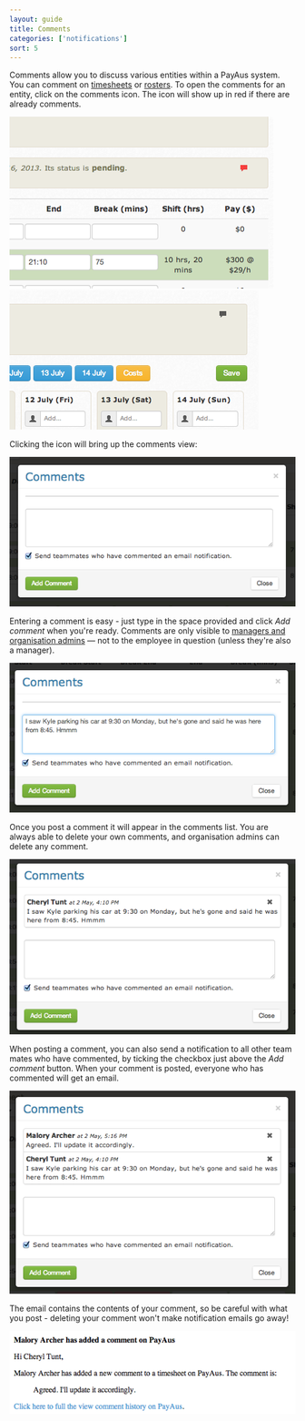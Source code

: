 ```yaml
---
layout: guide
title: Comments
categories: ['notifications']
sort: 5
---
```


Comments allow you to discuss various entities within a PayAus system. You can comment on [timesheets](../../timesheets/) or [rosters](../../rosters/). To open the comments for an entity, click on the comments icon. The icon will show up in red if there are already comments.

![Comments icon](/img/notifications/comments_icon_timesheet.png)
![Comments icon](/img/notifications/comments_icon_roster.png)

Clicking the icon will bring up the comments view:

![An empty comments view](/img/notifications/no_comments.png)

Entering a comment is easy - just type in the space provided and click *Add comment* when you're ready. Comments are only visible to [managers and organisation admins](../../staff/team/#roles) &mdash; not to the employee in question (unless they're also a manager).

![Adding a comment](/img/notifications/adding_comment.png)

Once you post a comment it will appear in the comments list. You are always able to delete your own comments, and organisation admins can delete any comment.

![New comment posted](/img/notifications/added_comment.png)

When posting a comment, you can also send a notification to all other team mates who have commented, by ticking the checkbox just above the *Add comment* button. When your comment is posted, everyone who has commented will get an email.

![Replying to a comment](/img/notifications/comment_reply.png)

The email contains the contents of your comment, so be careful with what you post - deleting your comment won't make notification emails go away!

![Comment email notifications](/img/notifications/comment_email.png)
